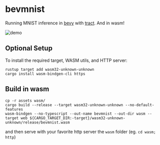 # bevmnist

Running MNIST inference in [bevy](https://github.com/bevyengine/bevy) with [tract](https://github.com/sonos/tract). And in wasm!

![demo](https://raw.githubusercontent.com/vleue/bevmnist/main/demo.gif)


## Optional Setup
To install the required target, WASM utils, and HTTP server:
```
rustup target add wasm32-unknown-unknown
cargo install wasm-bindgen-cli https
```

## Build in wasm

```
cp -r assets wasm/
cargo build --release --target wasm32-unknown-unknown --no-default-features
wasm-bindgen --no-typescript --out-name bevmnist --out-dir wasm --target web ${CARGO_TARGET_DIR:-target}/wasm32-unknown-unknown/release/bevmnist.wasm
```
and then serve with your favorite http server the `wasm` folder (eg. `cd wasm; http`)
